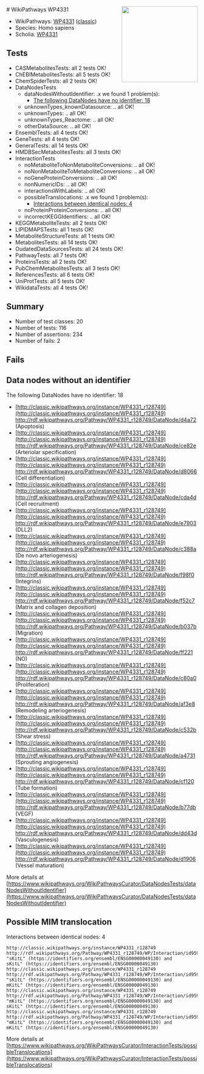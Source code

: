 <img style="float: right; width: 200px" src="https://upload.wikimedia.org/wikipedia/commons/thumb/8/83/Wplogo_with_text_500.png/640px-Wplogo_with_text_500.png" />
# WikiPathways WP4331

* WikiPathways: [WP4331](https://wikipathways.org/pathways/WP4331) ([classic](https://classic.wikipathways.org/instance/WP4331))
* Species: Homo sapiens
* Scholia: [WP4331](https://scholia.toolforge.org/wikipathways/WP4331)
## Tests
* CASMetabolitesTests: all 2 tests OK!
* ChEBIMetabolitesTests: all 5 tests OK!
* ChemSpiderTests: all 2 tests OK!
* DataNodesTests
    * dataNodesWithoutIdentifier: .x we found 1 problem(s):
        * [The following DataNodes have no identifier: 18](#8792c498)
    * unknownTypes_knownDatasource: .. all OK!
    * unknownTypes: .. all OK!
    * unknownTypes_Reactome: .. all OK!
    * otherDataSource: .. all OK!
* EnsemblTests: all 4 tests OK!
* GeneTests: all 4 tests OK!
* GeneralTests: all 14 tests OK!
* HMDBSecMetabolitesTests: all 3 tests OK!
* InteractionTests
    * noMetaboliteToNonMetaboliteConversions: .. all OK!
    * noNonMetaboliteToMetaboliteConversions: .. all OK!
    * noGeneProteinConversions: .. all OK!
    * nonNumericIDs: .. all OK!
    * interactionsWithLabels: .. all OK!
    * possibleTranslocations: .x we found 1 problem(s):
        * [Interactions between identical nodes: 4](#1c118209)
    * noProteinProteinConversions: .. all OK!
    * incorrectKEGGIdentifiers: .. all OK!
* KEGGMetaboliteTests: all 2 tests OK!
* LIPIDMAPSTests: all 1 tests OK!
* MetaboliteStructureTests: all 1 tests OK!
* MetabolitesTests: all 14 tests OK!
* OudatedDataSourcesTests: all 24 tests OK!
* PathwayTests: all 7 tests OK!
* ProteinsTests: all 2 tests OK!
* PubChemMetabolitesTests: all 3 tests OK!
* ReferencesTests: all 6 tests OK!
* UniProtTests: all 5 tests OK!
* WikidataTests: all 4 tests OK!


## Summary

* Number of test classes: 20
* Number of tests: 116
* Number of assertions: 234
* Number of fails: 2

## Fails

<a name="8792c498" />

## Data nodes without an identifier

The following DataNodes have no identifier: 18

* [http://classic.wikipathways.org/instance/WP4331_r128749](http://classic.wikipathways.org/instance/WP4331_r128749) http://rdf.wikipathways.org/Pathway/WP4331_r128749/DataNode/d4a72 (Apoptosis)
* [http://classic.wikipathways.org/instance/WP4331_r128749](http://classic.wikipathways.org/instance/WP4331_r128749) http://rdf.wikipathways.org/Pathway/WP4331_r128749/DataNode/ce82e (Arteriolar specification)
* [http://classic.wikipathways.org/instance/WP4331_r128749](http://classic.wikipathways.org/instance/WP4331_r128749) http://rdf.wikipathways.org/Pathway/WP4331_r128749/DataNode/d8066 (Cell differentiation)
* [http://classic.wikipathways.org/instance/WP4331_r128749](http://classic.wikipathways.org/instance/WP4331_r128749) http://rdf.wikipathways.org/Pathway/WP4331_r128749/DataNode/cda4d (Cell recruitment)
* [http://classic.wikipathways.org/instance/WP4331_r128749](http://classic.wikipathways.org/instance/WP4331_r128749) http://rdf.wikipathways.org/Pathway/WP4331_r128749/DataNode/e7903 (DLL2)
* [http://classic.wikipathways.org/instance/WP4331_r128749](http://classic.wikipathways.org/instance/WP4331_r128749) http://rdf.wikipathways.org/Pathway/WP4331_r128749/DataNode/c388a (De novo arteriogenesis)
* [http://classic.wikipathways.org/instance/WP4331_r128749](http://classic.wikipathways.org/instance/WP4331_r128749) http://rdf.wikipathways.org/Pathway/WP4331_r128749/DataNode/f98f0 (Integrins)
* [http://classic.wikipathways.org/instance/WP4331_r128749](http://classic.wikipathways.org/instance/WP4331_r128749) http://rdf.wikipathways.org/Pathway/WP4331_r128749/DataNode/f52c7 (Matrix and 
collagen
deposition)
* [http://classic.wikipathways.org/instance/WP4331_r128749](http://classic.wikipathways.org/instance/WP4331_r128749) http://rdf.wikipathways.org/Pathway/WP4331_r128749/DataNode/b037b (Migration)
* [http://classic.wikipathways.org/instance/WP4331_r128749](http://classic.wikipathways.org/instance/WP4331_r128749) http://rdf.wikipathways.org/Pathway/WP4331_r128749/DataNode/ff221 (NO)
* [http://classic.wikipathways.org/instance/WP4331_r128749](http://classic.wikipathways.org/instance/WP4331_r128749) http://rdf.wikipathways.org/Pathway/WP4331_r128749/DataNode/c80a0 (Proliferation)
* [http://classic.wikipathways.org/instance/WP4331_r128749](http://classic.wikipathways.org/instance/WP4331_r128749) http://rdf.wikipathways.org/Pathway/WP4331_r128749/DataNode/af3e8 (Remodeling arteriogenesis)
* [http://classic.wikipathways.org/instance/WP4331_r128749](http://classic.wikipathways.org/instance/WP4331_r128749) http://rdf.wikipathways.org/Pathway/WP4331_r128749/DataNode/c532b (Shear stress)
* [http://classic.wikipathways.org/instance/WP4331_r128749](http://classic.wikipathways.org/instance/WP4331_r128749) http://rdf.wikipathways.org/Pathway/WP4331_r128749/DataNode/a4731 (Sprouting angiogenesis)
* [http://classic.wikipathways.org/instance/WP4331_r128749](http://classic.wikipathways.org/instance/WP4331_r128749) http://rdf.wikipathways.org/Pathway/WP4331_r128749/DataNode/cf120 (Tube formation)
* [http://classic.wikipathways.org/instance/WP4331_r128749](http://classic.wikipathways.org/instance/WP4331_r128749) http://rdf.wikipathways.org/Pathway/WP4331_r128749/DataNode/b77db (VEGF)
* [http://classic.wikipathways.org/instance/WP4331_r128749](http://classic.wikipathways.org/instance/WP4331_r128749) http://rdf.wikipathways.org/Pathway/WP4331_r128749/DataNode/dd43d (Vasculogenesis)
* [http://classic.wikipathways.org/instance/WP4331_r128749](http://classic.wikipathways.org/instance/WP4331_r128749) http://rdf.wikipathways.org/Pathway/WP4331_r128749/DataNode/d1906 (Vessel maturation)


More details at [https://www.wikipathways.org/WikiPathwaysCurator/DataNodesTests/dataNodesWithoutIdentifier](https://www.wikipathways.org/WikiPathwaysCurator/DataNodesTests/dataNodesWithoutIdentifier)

<a name="1c118209" />

## Possible MIM translocation

Interactions between identical nodes: 4
```
http://classic.wikipathways.org/instance/WP4331_r128749 http://rdf.wikipathways.org/Pathway/WP4331_r128749/WP/Interaction/id959f9a3b "sKitL" (https://identifiers.org/ensembl/ENSG00000049130) and 
sKitL" (https://identifiers.org/ensembl/ENSG00000049130)
http://classic.wikipathways.org/instance/WP4331_r128749 http://rdf.wikipathways.org/Pathway/WP4331_r128749/WP/Interaction/id959f9a3b "sKitL" (https://identifiers.org/ensembl/ENSG00000049130) and 
mKitL" (https://identifiers.org/ensembl/ENSG00000049130)
http://classic.wikipathways.org/instance/WP4331_r128749 http://rdf.wikipathways.org/Pathway/WP4331_r128749/WP/Interaction/id959f9a3b "mKitL" (https://identifiers.org/ensembl/ENSG00000049130) and 
sKitL" (https://identifiers.org/ensembl/ENSG00000049130)
http://classic.wikipathways.org/instance/WP4331_r128749 http://rdf.wikipathways.org/Pathway/WP4331_r128749/WP/Interaction/id959f9a3b "mKitL" (https://identifiers.org/ensembl/ENSG00000049130) and 
mKitL" (https://identifiers.org/ensembl/ENSG00000049130)
```

More details at [https://www.wikipathways.org/WikiPathwaysCurator/InteractionTests/possibleTranslocations](https://www.wikipathways.org/WikiPathwaysCurator/InteractionTests/possibleTranslocations)

